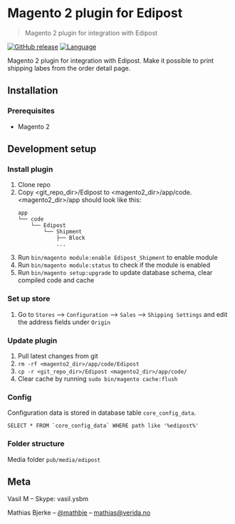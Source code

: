 # Magento 2 plugin for Edipost
> Magento 2 plugin for integration with Edipost

[![GitHub release](https://img.shields.io/badge/release-1.0.0-blue.svg)](https://github.com/EDIPost/php-rest-client/releases)
[![Language](https://img.shields.io/badge/language-PHP-brightgreen.svg)](http://www.php.net)

Magento 2 plugin for integration with Edipost. Make it possible to print shipping labes from the order detail page.


## Installation

### Prerequisites

* Magento 2


## Development setup

### Install plugin

1. Clone repo
2. Copy <git_repo_dir>/Edipost to <magento2_dir>/app/code.  
   <magento2_dir>/app should look like this:
    ```
    app
    └── code
        └── Edipost
            └── Shipment
                ├── Block
                ...
    ```
3. Run `bin/magento module:enable Edipost_Shipment` to enable module
4. Run `bin/magento module:status` to check if the module is enabled
5. Run `bin/magento setup:upgrade` to update database schema, clear compiled code and cache

### Set up store
1. Go to `Stores` --> `Configuration` --> `Sales` --> `Shipping Settings` and edit the address fields under `Origin`

### Update plugin
1. Pull latest changes from git
2. `rm -rf <magento2_dir>/app/code/Edipost`
3. `cp -r <git_repo_dir>/Edipost <magento2_dir>/app/code/`
4. Clear cache by running `sudo bin/magento cache:flush`

### Config
Configuration data is stored in database table `core_config_data`.
```
SELECT * FROM `core_config_data` WHERE path like '%edipost%'
```

### Folder structure
Media folder `pub/media/edipost`

## Meta

Vasil M – Skype: vasil.ysbm

Mathias Bjerke – [@mathbje](https://twitter.com/mathbje) – mathias@verida.no
